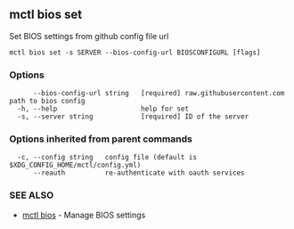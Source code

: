 [Auto generated by spf13/cobra]: <>

## mctl bios set

Set BIOS settings from github config file url

```
mctl bios set -s SERVER --bios-config-url BIOSCONFIGURL [flags]
```

### Options

```
      --bios-config-url string   [required] raw.githubusercontent.com path to bios config
  -h, --help                     help for set
  -s, --server string            [required] ID of the server
```

### Options inherited from parent commands

```
  -c, --config string   config file (default is $XDG_CONFIG_HOME/mctl/config.yml)
      --reauth          re-authenticate with oauth services
```

### SEE ALSO

* [mctl bios](mctl_bios.md)	 - Manage BIOS settings

